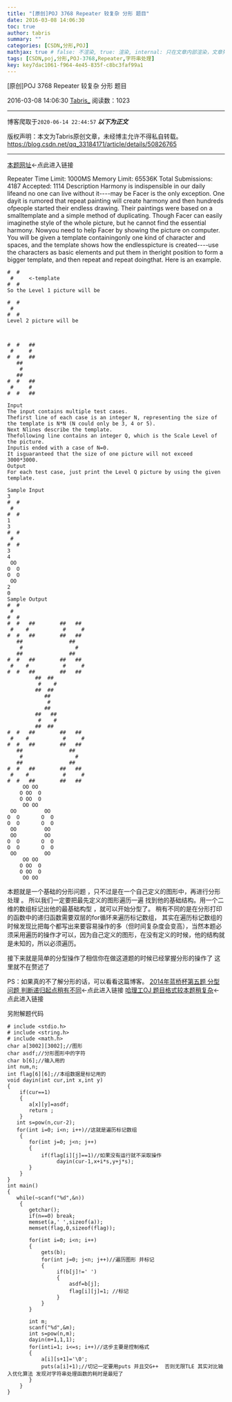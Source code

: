 ```yaml
---
title: "[原创]POJ 3768 Repeater 较复杂 分形 题目"
date: 2016-03-08 14:06:30
toc: true
author: tabris
summary: ""
categories: [CSDN,分形,POJ]
mathjax: true # false: 不渲染, true: 渲染, internal: 只在文章内部渲染，文章列表中不渲染
tags: [CSDN,poj,分形,POJ-3768,Repeater,字符串处理]
key: key7dac1061-f964-4e45-835f-c8bc3faf99a1
---
```


[原创]POJ 3768 Repeater 较复杂 分形 题目

2016-03-08 14:06:30  [Tabris_](https://me.csdn.net/qq_33184171) 阅读数：1023

---

博客爬取于`2020-06-14 22:44:57`
***以下为正文***

版权声明：本文为Tabris原创文章，未经博主允许不得私自转载。
https://blog.csdn.net/qq_33184171/article/details/50826765

<!-- more -->

---

[本题网址](http://poj.org/problem?id=3768)<-点此进入链接


Repeater
Time Limit: 1000MS
Memory Limit: 65536K
Total Submissions: 4187
Accepted: 1114
Description
Harmony is indispensible in our daily lifeand no one can live without it----may be Facer is the only exception. One dayit is rumored that repeat painting will create harmony and then hundreds ofpeople started their endless drawing. Their paintings were based on a smalltemplate and a simple method of duplicating. Though Facer can easily imaginethe style of the whole picture, but he cannot find the essential harmony. Nowyou need to help Facer by showing the picture on computer.
You will be given a template containingonly one kind of character and spaces, and the template shows how the endlesspicture is created----use the characters as basic elements and put them in theright position to form a bigger template, and then repeat and repeat doingthat. Here is an example.
```
#  #
 #     <-template
#  #
So the Level 1 picture will be

#  #
 #
#  #
Level 2 picture will be
 
 

#  #   ##
 #     #
#  #   ##
   ##   
    #    
   ##   
#  #   ##
 #     # 
#  #   ##

Input
The input contains multiple test cases.
Thefirst line of each case is an integer N, representing the size of the template is N*N (N could only be 3, 4 or 5).
Next Nlines describe the template.
Thefollowing line contains an integer Q, which is the Scale Level of the picture.
Inputis ended with a case of N=0.
It isguaranteed that the size of one picture will not exceed 3000*3000.
Output
For each test case, just print the Level Q picture by using the given template.

Sample Input
3
#  #
 #
#  #
1
3
#  #
 #
#  #
3
4
 OO
O  O
O  O
 OO
2
0
Sample Output
#  #
 #
#  #
#  #   ##        ##   ##
 #    #           #     #
#  #   ##        ##   ##
   ##               ##  
    #                 #   
   ##               ##  
#  #   ##        ##   ##
 #    #           #     #
#  #   ##        ##   ##
         ##  ##        
          #    #         
         ##  ##        
            ##           
             #            
            ##           
         ##   ##        
          #    #         
         ##  ##        
#  #   ##        ##   ##
 #    #           #     #
#  #   ##        ##   ##
   ##               ##  
    #                 #   
   ##               ##  
#  #   ##        ##   ##
 #    #           #     #
#  #   ##        ##   ##
     OO OO    
    O OO  O   
    O OO  O   
     OO OO    
 OO         OO
O  O       O  O
O  O       O  O
 OO         OO
 OO         OO
O  O       O  O
O  O       O  O
 OO         OO
     OO OO    
    O OO  O   
    O OO  O   
     OO OO    
```

本题就是一个基础的分形问题 ，只不过是在一个自己定义的图形中，再进行分形处理  。
所以我们一定要把最先定义的图形遍历一遍 找到他的基础结构。用一个二维的数组标记出他的最基础构型 ，就可以开始分型了。
稍有不同的是在分形打印的函数中的递归函数需要双层的for循环来遍历标记数组，
其实在遍历标记数组的时候发现比把每个都写出来要容易操作的多（但时间复杂度会变高），当然本题必须采用遍历的操作才可以，因为自己定义的图形，在没有定义的时候，他的结构就是未知的，所以必须遍历。
 
接下来就是简单的分型操作了相信你在做这道题的时候已经掌握分形的操作了  这里就不在赘述了
 
PS：如果真的不了解分形的话，可以看看这篇博客。
[2014年蓝桥杯第五题 分型问题  判断递归起点稍有不同](http://blog.csdn.net/qq_33184171/article/details/50390031)<-点此进入链接
[哈理工OJ 题目格式较本题稍复杂](http://blog.csdn.net/qq_33184171/article/details/50274193)<-点此进入链接
 


 
 
 
另附解题代码
```
# include <stdio.h>
# include <string.h>
# include <math.h>
char a[3002][3002];//图形
char asdf;//分形图形中的字符
char b[6];//输入用的
int num,n;
int flag[6][6];//本组数据是标记用的
void dayin(int cur,int x,int y)
{
    if(cur==1)
    {
       a[x][y]=asdf;
       return ;
    }
   int s=pow(n,cur-2);
   for(int i=0; i<n; i++)//这就是遍历标记数组
    {
       for(int j=0; j<n; j++)
       {
           if(flag[i][j]==1)//如果没有运行就不采取操作
                dayin(cur-1,x+i*s,y+j*s);
       }
    }
}
int main()
{
   while(~scanf("%d",&n))
    {
       getchar();
       if(n==0) break;
       memset(a,' ',sizeof(a));
       memset(flag,0,sizeof(flag));
       
       for(int i=0; i<n; i++)
       {
           gets(b);
           for(int j=0; j<n; j++)//遍历图形 并标记
           {
                if(b[j]!=' ')
                {
                    asdf=b[j];
                    flag[i][j]=1; //标记
                }
           }
       }
 
       int m;
       scanf("%d",&m);
       int s=pow(n,m);
       dayin(m+1,1,1);
       for(inti=1; i<=s; i++)//这步主要是控制格式
       {
           a[i][s+1]='\0';
           puts(a[i]+1);//切记一定要用puts 并且交G++  否则无限TLE 其实对比输入优化算法 发现对字符串处理函数的耗时是最短了 
       }
    }
}
```
